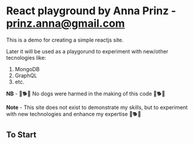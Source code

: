 # React playground by Anna Prinz - prinz.anna@gmail.com

This is a demo for creating a simple reactjs site.

Later it will be used as a playgorund to experiment with new/other tecnologies like:

1. MongoDB
2. GraphQL
3. etc.

**NB** - 🐶🐕🐺 No dogs were harmed in the making of this code 🐶🐕🐺

**Note** - This site does not exist to demonstrate my skills, but to experiment with new technologies and enhance my expertise 🐶🐕🐺

## To Start
